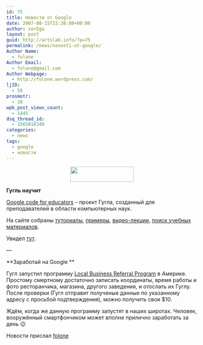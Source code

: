 ```yaml
---
id: 75
title: Новости от Google
date: 2007-08-15T15:38:08+00:00
author: serEga
layout: post
guid: http://artslab.info/?p=75
permalink: /news/novosti-ot-google/
Author Name:
  - folone
Author Email:
  - folone@gmail.com
Author Webpage:
  - http://folone.wordpress.com/
ljID:
  - 59
prosmotr:
  - 18
wpb_post_views_count:
  - 1445
dsq_thread_id:
  - 1565018349
categories:
  - news
tags:
  - google
  - новости
---
```

<center>
  <a href="http://googledrive.com/host/0B9lHVSSSdxdxd0hjdUdmRzY3Tjg/code_logo.gif"><img src="http://googledrive.com/host/0B9lHVSSSdxdxd0hjdUdmRzY3Tjg/code_logo.gif" alt="" title="code_logo" width="167" height="40" class="alignnone size-full wp-image-897" /></a>
</center>



**Гугль научит**

<a HREF="http://code.google.com/edu/">Google code for educators</a> &#8211; проект Гугла, созданный для преподавателей в области компьютерных наук.

На сайте собраны <a HREF="http://code.google.com/edu/tutorials.html">туториалы</a>, <a HREF="http://code.google.com/edu/samplecontent.html">примеры</a>, <a HREF="http://code.google.com/edu/videolectures.html">видео-лекции</a>, <a HREF="http://code.google.com/edu/curriculumsearch/index.html">поиск учебных материалов</a>.

Увидел <a HREF="http://linuxpeople.ru/2007/08/08/google-predlagaet-besplatno-uchebnuyu-programmu-po-kompyuternym-naukam/">тут</a>.

&#8212;

**Заработай на Google **

Гугл запустил программу <a HREF="http://www.google.com/services/local-business-referrals/about.html">Local Business Referral Program</a> в Америке. Простому смертному достаточно записать координаты, время работы и фото ресторанчика, магазина, другого заведения, и отослать их Гуглу. После проверки (Гугл отправит полученые данные по указанному адресу с просьбой подтверждения), можно получить свои $10.

Ждём, когда же данную программу запустят в наших широтах. Человек, вооружённый смартфончиком может вполне прилично заработать за день 😉

Новости прислал <a TARGET="_blank" HREF="http://folone.wordpress.com/">folone</a>